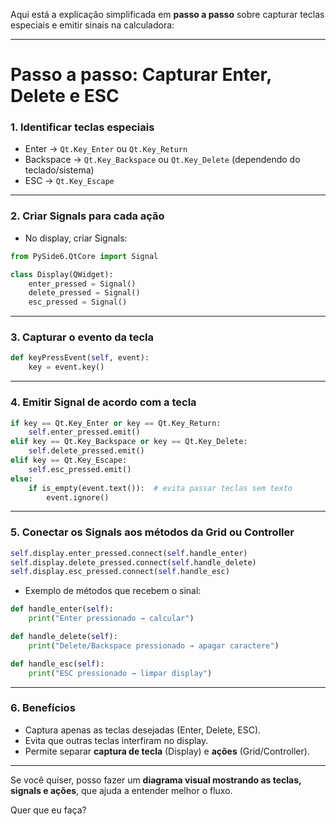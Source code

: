 Aqui está a explicação simplificada em **passo a passo** sobre capturar teclas especiais e emitir sinais na calculadora:

---

# Passo a passo: Capturar Enter, Delete e ESC

### 1. Identificar teclas especiais

* Enter → `Qt.Key_Enter` ou `Qt.Key_Return`
* Backspace → `Qt.Key_Backspace` ou `Qt.Key_Delete` (dependendo do teclado/sistema)
* ESC → `Qt.Key_Escape`

---

### 2. Criar Signals para cada ação

* No display, criar Signals:

```python
from PySide6.QtCore import Signal

class Display(QWidget):
    enter_pressed = Signal()
    delete_pressed = Signal()
    esc_pressed = Signal()
```

---

### 3. Capturar o evento da tecla

```python
def keyPressEvent(self, event):
    key = event.key()
```

---

### 4. Emitir Signal de acordo com a tecla

```python
if key == Qt.Key_Enter or key == Qt.Key_Return:
    self.enter_pressed.emit()
elif key == Qt.Key_Backspace or key == Qt.Key_Delete:
    self.delete_pressed.emit()
elif key == Qt.Key_Escape:
    self.esc_pressed.emit()
else:
    if is_empty(event.text()):  # evita passar teclas sem texto
        event.ignore()
```

---

### 5. Conectar os Signals aos métodos da Grid ou Controller

```python
self.display.enter_pressed.connect(self.handle_enter)
self.display.delete_pressed.connect(self.handle_delete)
self.display.esc_pressed.connect(self.handle_esc)
```

* Exemplo de métodos que recebem o sinal:

```python
def handle_enter(self):
    print("Enter pressionado → calcular")

def handle_delete(self):
    print("Delete/Backspace pressionado → apagar caractere")

def handle_esc(self):
    print("ESC pressionado → limpar display")
```

---

### 6. Benefícios

* Captura apenas as teclas desejadas (Enter, Delete, ESC).
* Evita que outras teclas interfiram no display.
* Permite separar **captura de tecla** (Display) e **ações** (Grid/Controller).

---

Se você quiser, posso fazer um **diagrama visual mostrando as teclas, signals e ações**, que ajuda a entender melhor o fluxo.

Quer que eu faça?
